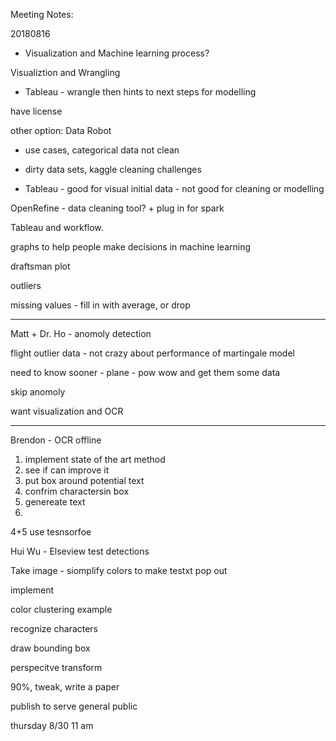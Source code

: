 Meeting Notes:

20180816

- Visualization and Machine learning process?

Visualiztion and Wrangling

- Tableau - wrangle then hints to next steps for modelling

have license

other option: Data Robot

- use cases, categorical data not clean

- dirty data sets, kaggle cleaning challenges

- Tableau - good for visual initial data - not good for cleaning or modelling

OpenRefine - data cleaning tool? + plug in for spark

Tableau and workflow.

graphs to help people make decisions in machine learning

draftsman plot

outliers

missing values - fill in with average, or drop

---------

Matt + Dr. Ho - anomoly detection

flight outlier data - not crazy about performance of martingale model

need to know sooner - plane - pow wow and get them some data

skip anomoly

want visualization and OCR

-------

Brendon - OCR offline

1. implement state of the art method
2. see if can improve it
3. put box around potential text
4. confrim charactersin box
5. genereate text
6.

4+5 use tesnsorfoe

Hui Wu - Elseview test detections

Take image - siomplify colors to make testxt pop out

implement 

color clustering example

recognize characters

draw bounding box

perspecitve transform

90%, tweak, write a paper

publish to serve general public

thursday 8/30 11 am


